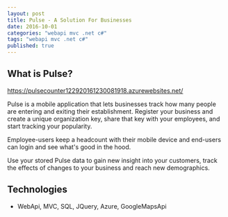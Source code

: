 ```yaml
---
layout: post
title: Pulse - A Solution For Businesses
date: 2016-10-01
categories: "webapi mvc .net c#"
tags: "webapi mvc .net c#"
published: true
---
```


What is Pulse?
------------

https://pulsecounter122920161230081918.azurewebsites.net/

Pulse is a mobile application that lets businesses track how many people are entering and exiting their establishment. Register your business and create a unique organization key, share that key with your employees, and start tracking your popularity.

Employee-users keep a headcount with their mobile device and end-users can login and see what's good in the hood.

Use your stored Pulse data to gain new insight into your customers, track the effects of changes to your business and reach new demographics.

Technologies
-----------------
- WebApi, MVC, SQL, JQuery, Azure, GoogleMapsApi


